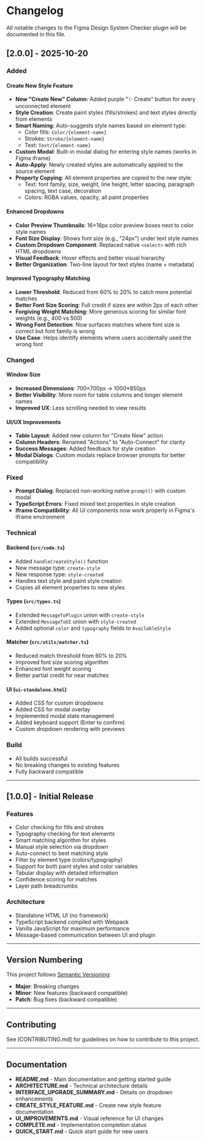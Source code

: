 # Changelog

All notable changes to the Figma Design System Checker plugin will be documented in this file.

## [2.0.0] - 2025-10-20

### Added

#### Create New Style Feature
- **New "Create New" Column**: Added purple "✨ Create" button for every unconnected element
- **Style Creation**: Create paint styles (fills/strokes) and text styles directly from elements
- **Smart Naming**: Auto-suggests style names based on element type:
  - Color fills: `Color/{element-name}`
  - Strokes: `Stroke/{element-name}`
  - Text: `Text/{element-name}`
- **Custom Modal**: Built-in modal dialog for entering style names (works in Figma iframe)
- **Auto-Apply**: Newly created styles are automatically applied to the source element
- **Property Copying**: All element properties are copied to the new style:
  - Text: font family, size, weight, line height, letter spacing, paragraph spacing, text case, decoration
  - Colors: RGBA values, opacity, all paint properties

#### Enhanced Dropdowns
- **Color Preview Thumbnails**: 16×16px color preview boxes next to color style names
- **Font Size Display**: Shows font size (e.g., "24px") under text style names
- **Custom Dropdown Component**: Replaced native `<select>` with rich HTML dropdowns
- **Visual Feedback**: Hover effects and better visual hierarchy
- **Better Organization**: Two-line layout for text styles (name + metadata)

#### Improved Typography Matching
- **Lower Threshold**: Reduced from 60% to 20% to catch more potential matches
- **Better Font Size Scoring**: Full credit if sizes are within 2px of each other
- **Forgiving Weight Matching**: More generous scoring for similar font weights (e.g., 400 vs 500)
- **Wrong Font Detection**: Now surfaces matches where font size is correct but font family is wrong
- **Use Case**: Helps identify elements where users accidentally used the wrong font

### Changed

#### Window Size
- **Increased Dimensions**: 700×700px → 1000×850px
- **Better Visibility**: More room for table columns and longer element names
- **Improved UX**: Less scrolling needed to view results

#### UI/UX Improvements
- **Table Layout**: Added new column for "Create New" action
- **Column Headers**: Renamed "Actions" to "Auto-Connect" for clarity
- **Success Messages**: Added feedback for style creation
- **Modal Dialogs**: Custom modals replace browser prompts for better compatibility

### Fixed
- **Prompt Dialog**: Replaced non-working native `prompt()` with custom modal
- **TypeScript Errors**: Fixed mixed text properties in style creation
- **Iframe Compatibility**: All UI components now work properly in Figma's iframe environment

### Technical

#### Backend (`src/code.ts`)
- Added `handleCreateStyle()` function
- New message type: `create-style`
- New response type: `style-created`
- Handles text style and paint style creation
- Copies all element properties to new styles

#### Types (`src/types.ts`)
- Extended `MessageToPlugin` union with `create-style`
- Extended `MessageToUI` union with `style-created`
- Added optional `color` and `typography` fields to `AvailableStyle`

#### Matcher (`src/utils/matcher.ts`)
- Reduced match threshold from 60% to 20%
- Improved font size scoring algorithm
- Enhanced font weight scoring
- Better partial credit for near matches

#### UI (`ui-standalone.html`)
- Added CSS for custom dropdowns
- Added CSS for modal overlay
- Implemented modal state management
- Added keyboard support (Enter to confirm)
- Custom dropdown rendering with previews

### Build
- All builds successful
- No breaking changes to existing features
- Fully backward compatible

---

## [1.0.0] - Initial Release

### Features
- Color checking for fills and strokes
- Typography checking for text elements
- Smart matching algorithm for styles
- Manual style selection via dropdown
- Auto-connect to best matching style
- Filter by element type (colors/typography)
- Support for both paint styles and color variables
- Tabular display with detailed information
- Confidence scoring for matches
- Layer path breadcrumbs

### Architecture
- Standalone HTML UI (no framework)
- TypeScript backend compiled with Webpack
- Vanilla JavaScript for maximum performance
- Message-based communication between UI and plugin

---

## Version Numbering

This project follows [Semantic Versioning](https://semver.org/):
- **Major**: Breaking changes
- **Minor**: New features (backward compatible)
- **Patch**: Bug fixes (backward compatible)

---

## Contributing

See [CONTRIBUTING.md] for guidelines on how to contribute to this project.

---

## Documentation

- **README.md** - Main documentation and getting started guide
- **ARCHITECTURE.md** - Technical architecture details
- **INTERFACE_UPGRADE_SUMMARY.md** - Details on dropdown enhancements
- **CREATE_STYLE_FEATURE.md** - Create new style feature documentation
- **UI_IMPROVEMENTS.md** - Visual reference for UI changes
- **COMPLETE.md** - Implementation completion status
- **QUICK_START.md** - Quick start guide for new users
